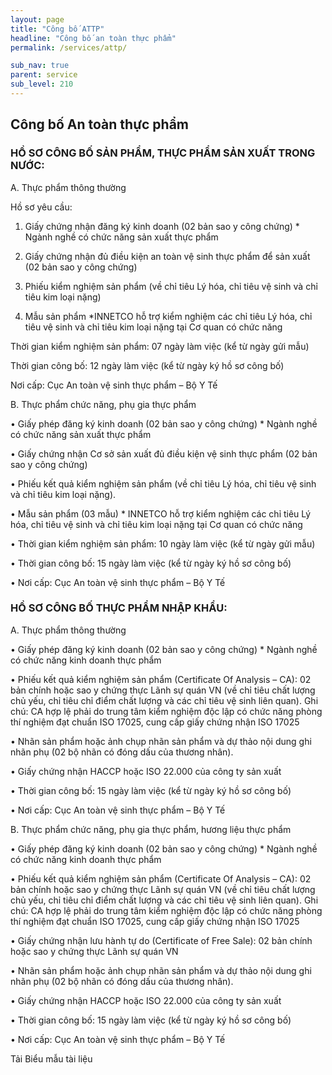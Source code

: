 ```yaml
---
layout: page
title: "Công bố ATTP"
headline: "Công bố an toàn thực phẩm"
permalink: /services/attp/

sub_nav: true
parent: service
sub_level: 210
---
```


## Công bố An toàn thực phẩm

### HỒ SƠ CÔNG BỐ SẢN PHẨM, THỰC PHẨM SẢN XUẤT TRONG NƯỚC:
A. Thực phẩm thông thường

Hồ sơ yêu cầu: 

1. Giấy chứng nhận đăng ký kinh doanh (02 bản sao y công chứng) * Ngành nghề có chức năng sản xuất thực phẩm

2. Giấy chứng nhận đủ điều kiện an toàn vệ sinh thực phẩm để sản xuất (02 bản sao y công chứng) 

3. Phiếu kiểm nghiệm sản phẩm (về chỉ tiêu Lý hóa, chỉ tiêu vệ sinh và chỉ tiêu kim loại nặng)

4. Mẫu sản phẩm *INNETCO  hỗ trợ kiểm nghiệm các chỉ tiêu Lý hóa, chỉ tiêu vệ sinh và chỉ tiêu kim loại nặng tại Cơ quan có chức năng

Thời gian kiểm nghiệm sản phẩm: 07 ngày làm việc (kể từ ngày gửi mẫu)

Thời gian công bố: 12 ngày làm việc (kể từ ngày ký hồ sơ công bố)

Nơi cấp: Cục An toàn vệ sinh thực phẩm – Bộ Y Tế

B. Thực phẩm chức năng, phụ gia thực phẩm

•   Giấy phép đăng ký kinh doanh (02 bản sao y công chứng) * Ngành nghề có chức năng sản xuất thực phẩm

•    Giấy chứng nhận Cơ sở sản xuất đủ điều kiện vệ sinh thực phẩm (02 bản sao y công chứng)

•   Phiếu kết quả kiểm nghiệm sản phẩm (về chỉ tiêu Lý hóa, chỉ tiêu vệ sinh và chỉ tiêu kim loại nặng).

•    Mẫu sản phẩm (03 mẫu) * INNETCO  hỗ trợ kiểm nghiệm các chỉ tiêu Lý hóa, chỉ tiêu vệ sinh và chỉ tiêu kim loại nặng tại Cơ quan có chức năng

•   Thời gian kiểm nghiệm sản phẩm: 10 ngày làm việc (kể từ ngày gửi mẫu)

•   Thời gian công bố: 15 ngày làm việc (kể từ ngày ký hồ sơ công bố)

•   Nơi cấp: Cục An toàn vệ sinh thực phẩm  – Bộ Y Tế
 
### HỒ SƠ CÔNG BỐ THỰC PHẨM NHẬP KHẨU:

A. Thực phẩm thông thường

•   Giấy phép đăng ký kinh doanh (02 bản sao y công chứng) * Ngành nghề có chức năng kinh doanh thực phẩm

•    Phiếu kết quả kiểm nghiệm sản phẩm (Certificate Of Analysis – CA): 02 bản chính hoặc sao y chứng thực Lãnh sự quán VN (về chỉ tiêu chất lượng chủ yếu, chỉ tiêu chỉ điểm chất lượng và các chỉ tiêu vệ sinh liên quan). Ghi chú: CA hợp lệ phải do trung tâm kiểm nghiệm độc lập có chức năng phòng thí nghiệm đạt chuẩn ISO 17025, cung cấp giấy chứng nhận ISO 17025

•   Nhãn sản phẩm hoặc ảnh chụp nhãn sản phẩm và dự thảo nội dung ghi nhãn phụ (02 bộ nhãn có đóng dấu của thương nhân).

•    Giấy chứng nhận HACCP hoặc ISO 22.000 của công ty sản xuất

•   Thời gian công bố: 15 ngày làm việc (kể từ ngày ký hồ sơ công bố)

•   Nơi cấp: Cục An toàn vệ sinh thực phẩm – Bộ Y Tế

B. Thực phẩm chức năng, phụ gia thực phẩm, hương liệu thực phẩm

•   Giấy phép đăng ký kinh doanh (02 bản sao y công chứng) * Ngành nghề có chức năng kinh doanh thực phẩm

•   Phiếu kết quả kiểm nghiệm sản phẩm (Certificate Of Analysis – CA): 02 bản chính hoặc sao y chứng thực Lãnh sự quán VN (về chỉ tiêu chất lượng chủ yếu, chỉ tiêu chỉ điểm chất lượng và các chỉ tiêu vệ sinh liên quan).
Ghi chú: CA hợp lệ phải do trung tâm kiểm nghiệm độc lập có chức năng phòng thí nghiệm đạt chuẩn ISO 17025, cung cấp giấy chứng nhận ISO 17025

•   Giấy chứng nhận lưu hành tự do (Certificate of Free Sale): 02 bản chính hoặc sao y chứng thực Lãnh sự quán VN

•    Nhãn sản phẩm hoặc ảnh chụp nhãn sản phẩm và dự thảo nội dung ghi nhãn phụ (02 bộ nhãn có đóng dấu của thương nhân).

•   Giấy chứng nhận HACCP hoặc ISO 22.000 của công ty sản xuất

•   Thời gian công bố: 15 ngày làm việc (kể từ ngày ký hồ sơ công bố)

•   Nơi cấp: Cục An toàn vệ sinh thực phẩm – Bộ Y Tế

Tải Biểu mẫu tài liệu